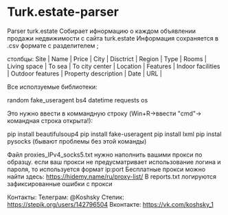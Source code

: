 # Turk.estate-parser
Parser turk.estate
Собирает ифнормацию о каждом объявлении продажи недвижимости с сайта turk.estate
Информация сохраняется в .csv формате с разделителем ;

столбцы:
  Site |
  Name |
  Price | 
  City |
  Disctrict |
  Region |
  Type |
  Rooms |
  Living space |
  To sea |
  To city center |
  Location |
  Features |
  Indoor facilities |
  Outdoor features |
  Property description |
  Date |
  URL  |

  
Все исползуемые библиотеки: 

random
fake_useragent
bs4
datetime
requests
os

Это нужно ввести в коммандную строку (Win+R->ввести "cmd"-> командная строка открыта!):

pip install beautifulsoup4
pip install fake-useragent
pip install lxml
pip instal pysocks (бывают проблемы без этой команды)


  Файл proxies_IPv4_socks5.txt нужно наполнить вашими прокси по образцу. если ваш прокси
не предусматривает использование логина и пароля, то используется формат ip:port
  Бесплатные прокси можно найти здесь: https://hidemy.name/ru/proxy-list/
  В reports.txt логируются зафиксированные ошибки с прокси


Контакты:
Телеграм: @Koshsky
Степик: https://stepik.org/users/142796504
Вконтакте: https://vk.com/koshsky_1
